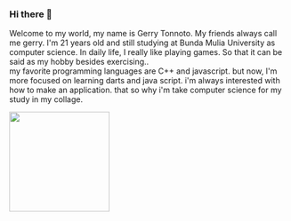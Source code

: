 ### Hi there 👋

Welcome to my world, my name is Gerry Tonnoto. My friends always call me gerry. I'm 21 years old and still studying at Bunda Mulia University as computer science. In daily life, I really like playing games. So that it can be said as my hobby besides exercising..  
my favorite programming languages are C++ and javascript. but now, I'm more focused on learning darts and java script. i'm always interested with how to make an application. that so why i'm take computer science for my study in my collage.


<p align="left">
<a href="https://github.com/dimasmds">
  <img height="180em" src="https://github-readme-stats-eight-theta.vercel.app/api?username=GerryTo&show_icons=true&theme=algolia&include_all_commits=true&count_private=true"/>
</a>
</p>
